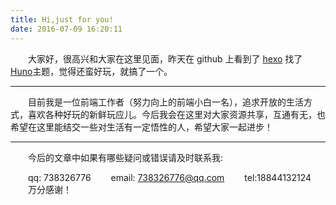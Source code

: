 ```yaml
---
title: Hi,just for you!
date: 2016-07-09 16:20:11
---
```

&emsp;&emsp;大家好，很高兴和大家在这里见面，昨天在 github 上看到了 [hexo](https://github.com/hexojs/hexo) 找了 [Huno](https://github.com/letiantian/huno)主题，觉得还蛮好玩，就搞了一个。

***
&emsp;&emsp;目前我是一位前端工作者（努力向上的前端小白一名），追求开放的生活方式，喜欢各种好玩的新鲜玩应儿。今后我会在这里对大家资源共享，互通有无，也希望在这里能结交一些对生活有一定悟性的人，希望大家一起进步！

***
&emsp;&emsp;今后的文章中如果有哪些疑问或错误请及时联系我:


&emsp;&emsp;qq: 738326776
&emsp;&emsp;email: 738326776@qq.com
&emsp;&emsp;tel:18844132124
&emsp;&emsp;万分感谢！
